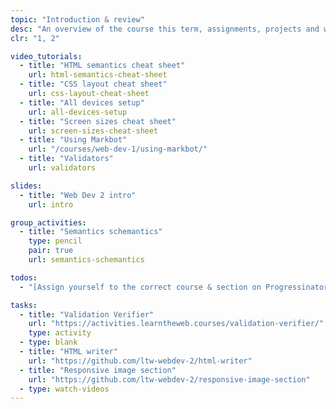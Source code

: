 ```yaml
---
topic: "Introduction & review"
desc: "An overview of the course this term, assignments, projects and weekly tasks & a few review exercises to flex your code muscles."
clr: "1, 2"

video_tutorials:
  - title: "HTML semantics cheat sheet"
    url: html-semantics-cheat-sheet
  - title: "CSS layout cheat sheet"
    url: css-layout-cheat-sheet
  - title: "All devices setup"
    url: all-devices-setup
  - title: "Screen sizes cheat sheet"
    url: screen-sizes-cheat-sheet
  - title: "Using Markbot"
    url: "/courses/web-dev-1/using-markbot/"
  - title: "Validators"
    url: validators

slides:
  - title: "Web Dev 2 intro"
    url: intro

group_activities:
  - title: "Semantics schemantics"
    type: pencil
    pair: true
    url: semantics-schemantics

todos:
  - "[Assign yourself to the correct course & section on Progressinator for due dates](https://progress.learntheweb.courses/profile/)"

tasks:
  - title: "Validation Verifier"
    url: "https://activities.learntheweb.courses/validation-verifier/"
    type: activity
  - type: blank
  - title: "HTML writer"
    url: "https://github.com/ltw-webdev-2/html-writer"
  - title: "Responsive image section"
    url: "https://github.com/ltw-webdev-2/responsive-image-section"
  - type: watch-videos
---
```

